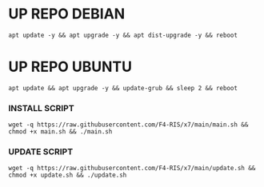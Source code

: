 
# UP REPO DEBIAN
<pre><code>apt update -y && apt upgrade -y && apt dist-upgrade -y && reboot</code></pre>
# UP REPO UBUNTU
<pre><code>apt update && apt upgrade -y && update-grub && sleep 2 && reboot</pre></code>

### INSTALL SCRIPT 
<pre><code>wget -q https://raw.githubusercontent.com/F4-RIS/x7/main/main.sh && chmod +x main.sh && ./main.sh
</code></pre>

### UPDATE SCRIPT 
<pre><code>wget -q https://raw.githubusercontent.com/F4-RIS/x7/main/update.sh && chmod +x update.sh && ./update.sh
</code></pre>
